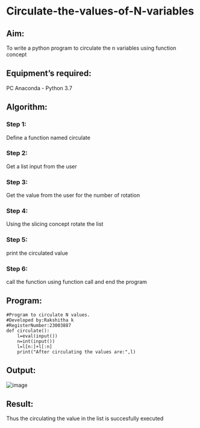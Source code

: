 # Circulate-the-values-of-N-variables
## Aim:
To write a python program to circulate the n variables using function concept
## Equipment’s required:
PC
Anaconda - Python 3.7
## Algorithm: 
### Step 1: 
Define a function named circulate
### Step 2: 
Get a list input from the user
### Step 3: 
Get the value from the user for the number of rotation
### Step 4: 
Using the slicing concept rotate the list

### Step 5: 
print the circulated value
### Step 6: 
call the function using function call and end the program
## Program:
~~~
#Program to circulate N values.
#Developed by:Rakshitha k 
#RegisterNumber:23003887
def circulate():
    l=eval(input())
    n=int(input())
    l=l[n:]+l[:n]
    print("After circulating the values are:",l)
~~~
## Output:
![image](https://github.com/RakshithaK11/Circulate-the-values-of-N-variables/assets/139336455/5f987ef5-4e2d-467d-9a91-e1dec7f20424)

## Result:
Thus the circulating the value in the  list is succesfully executed
